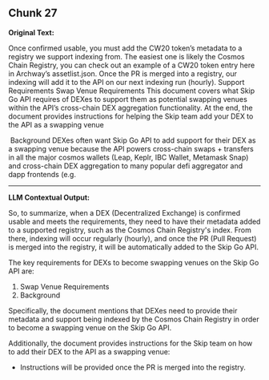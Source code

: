 ## Chunk 27

**Original Text:**

Once confirmed usable, you must add the CW20 token’s metadata to a registry we support indexing from. The easiest one is likely the Cosmos Chain Registry, you can check out an example of a CW20 token entry here in Archway’s assetlist.json. Once the PR is merged into a registry, our indexing will add it to the API on our next indexing run (hourly). Support Requirements
Swap Venue Requirements
This document covers what Skip Go API requires of DEXes to support them as potential swapping venues within the API’s cross-chain DEX aggregation functionality. At the end, the document provides instructions for helping the Skip team add your DEX to the API as a swapping venue

​
Background
DEXes often want Skip Go API to add support for their DEX as a swapping venue because the API powers cross-chain swaps + transfers in all the major cosmos wallets (Leap, Keplr, IBC Wallet, Metamask Snap) and cross-chain DEX aggregation to many popular defi aggregator and dapp frontends (e.g.

---

**LLM Contextual Output:**

So, to summarize, when a DEX (Decentralized Exchange) is confirmed usable and meets the requirements, they need to have their metadata added to a supported registry, such as the Cosmos Chain Registry's index. From there, indexing will occur regularly (hourly), and once the PR (Pull Request) is merged into the registry, it will be automatically added to the Skip Go API.

The key requirements for DEXs to become swapping venues on the Skip Go API are:

1. Swap Venue Requirements
2. Background

Specifically, the document mentions that DEXes need to provide their metadata and support being indexed by the Cosmos Chain Registry in order to become a swapping venue on the Skip Go API.

Additionally, the document provides instructions for the Skip team on how to add their DEX to the API as a swapping venue:

* Instructions will be provided once the PR is merged into the registry.
